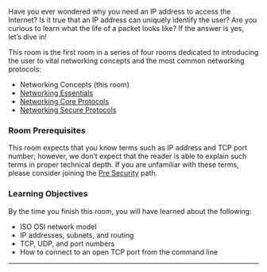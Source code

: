 Have you ever wondered why you need an IP address to access the Internet? Is it true that an IP address can uniquely identify the user? Are you curious to learn what the life of a packet looks like? If the answer is yes, let’s dive in!

This room is the first room in a series of four rooms dedicated to introducing the user to vital networking concepts and the most common networking protocols:

- Networking Concepts (this room)
- [Networking Essentials](https://tryhackme.com/r/room/networkingessentials)
- [Networking Core Protocols](https://tryhackme.com/r/room/networkingcoreprotocols)
- [Networking Secure Protocols](https://tryhackme.com/r/room/networkingsecureprotocols)

### Room Prerequisites

This room expects that you know terms such as IP address and TCP port number; however, we don’t expect that the reader is able to explain such terms in proper technical depth. If you are unfamiliar with these terms, please consider joining the [Pre Security](https://tryhackme.com/r/path/outline/presecurity) path.  

### Learning Objectives

By the time you finish this room, you will have learned about the following:

- ISO OSI network model
- IP addresses, subnets, and routing
- TCP, UDP, and port numbers
- How to connect to an open TCP port from the command line

---

